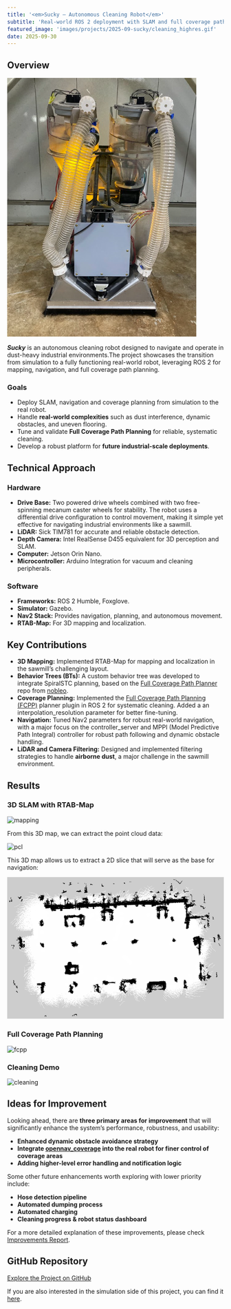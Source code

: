 ```yaml
---
title: '<em>Sucky — Autonomous Cleaning Robot</em>'
subtitle: 'Real-world ROS 2 deployment with SLAM and full coverage path planning in dust-heavy industrial environments.'
featured_image: 'images/projects/2025-09-sucky/cleaning_highres.gif'
date: 2025-09-30
---
```


## Overview

![sucky](/images/projects/2025-09-sucky/sucky_real.png)

***Sucky*** is an autonomous cleaning robot designed to navigate and operate in dust-heavy industrial environments.The project showcases the transition from simulation to a fully functioning real-world robot, leveraging ROS 2 for mapping, navigation, and full coverage path planning.


### Goals

- Deploy SLAM, navigation and coverage planning from simulation to the real robot.
- Handle **real-world complexities** such as dust interference, dynamic obstacles, and uneven flooring.
- Tune and validate **Full Coverage Path Planning** for reliable, systematic cleaning.
- Develop a robust platform for **future industrial-scale deployments**.


## Technical Approach

### Hardware

- **Drive Base:** Two powered drive wheels combined with two free-spinning mecanum caster wheels for stability. The robot uses a differential drive configuration to control movement, making it simple yet effective for navigating industrial environments like a sawmill.
- **LiDAR:** Sick TIM781 for accurate and reliable obstacle detection.
- **Depth Camera:** Intel RealSense D455 equivalent for 3D perception and SLAM.
- **Computer:** Jetson Orin Nano.
- **Microcontroller:** Arduino Integration for vacuum and cleaning peripherals.

### Software

- **Frameworks:** ROS 2 Humble, Foxglove.
- **Simulator:** Gazebo.
- **Nav2 Stack:** Provides navigation, planning, and autonomous movement.
- **RTAB-Map:** For 3D mapping and localization.

## Key Contributions

- **3D Mapping:** Implemented RTAB-Map for mapping and localization in the sawmill’s challenging layout.
- **Behavior Trees (BTs):** A custom behavior tree was developed to integrate SpiralSTC planning, based on the [Full Coverage Path Planner](https://github.com/nobleo/full_coverage_path_planner) repo from [nobleo](https://github.com/nobleo/full_coverage_path_planner).
- **Coverage Planning:** Implemented the [Full Coverage Path Planning (FCPP)](https://github.com/nobleo/full_coverage_path_planner) planner plugin in ROS 2 for systematic cleaning. Added a an interpolation_resolution parameter for better fine-tuning.
- **Navigation:** Tuned Nav2 parameters for robust real-world navigation, with a major focus on the controller_server and MPPI (Model Predictive Path Integral) controller for robust path following and dynamic obstacle handling.
- **LiDAR and Camera Filtering:** Designed and implemented filtering strategies to handle **airborne dust**, a major challenge in the sawmill environment.


## Results

### 3D SLAM with RTAB-Map

![mapping](/images/projects/2025-09-sucky/mapping.gif)

From this 3D map, we can extract the point cloud data:

![pcl](/images/projects/2025-09-sucky/pcl-fast-x4.gif)

This 3D map allows us to extract a 2D slice that will serve as the base for navigation:

![2dmap](/images/projects/2025-09-sucky/real-map.png)

### Full Coverage Path Planning

![fcpp](/images/projects/2025-09-sucky/nav-only.gif)

### Cleaning Demo

![cleaning](/images/projects/2025-09-sucky/cleaning_highres.gif)

## Ideas for Improvement

Looking ahead, there are **three primary areas for improvement** that will significantly enhance the system’s performance, robustness, and usability:

- **Enhanced dynamic obstacle avoidance strategy**
- **Integrate [opennav_coverage](https://github.com/open-navigation/opennav_coverage) into the real robot for finer control of coverage areas**
- **Adding higher-level error handling and notification logic**

Some other future enhancements worth exploring with lower priority include:

- **Hose detection pipeline**
- **Automated dumping process**
- **Automated charging**
- **Cleaning progress & robot status dashboard**

For a more detailed explanation of these improvements, please check [Improvements Report](https://github.com/jkoubs/sucky_real_ws/blob/main/Improvements.md).

## GitHub Repository

[Explore the Project on GitHub](https://github.com/jkoubs/sucky_real_ws)

If you are also interested in the simulation side of this project, you can find it [here](https://github.com/jkoubs/sucky_ws).





